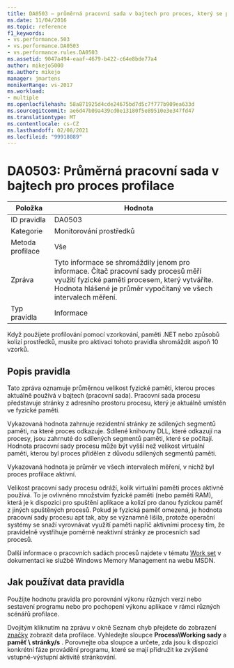 ```yaml
---
title: DA0503 – průměrná pracovní sada v bajtech pro proces, který se profiluje | Microsoft Docs
ms.date: 11/04/2016
ms.topic: reference
f1_keywords:
- vs.performance.503
- vs.performance.DA0503
- vs.performance.rules.DA0503
ms.assetid: 9047a494-eaaf-4679-b422-c64e8bde77a4
author: mikejo5000
ms.author: mikejo
manager: jmartens
monikerRange: vs-2017
ms.workload:
- multiple
ms.openlocfilehash: 58a871925d4cde24675bd7d5c7f777b909ea633d
ms.sourcegitcommit: ae6d47b09a439cd0e13180f5e89510e3e347fd47
ms.translationtype: MT
ms.contentlocale: cs-CZ
ms.lasthandoff: 02/08/2021
ms.locfileid: "99918089"
---
```

# <a name="da0503-average-working-set-in-bytes-for-the-process-being-profiled"></a>DA0503: Průměrná pracovní sada v bajtech pro proces profilace

|Položka|Hodnota|
|-|-|
|ID pravidla|DA0503|
|Kategorie|Monitorování prostředků|
|Metoda profilace|Vše|
|Zpráva|Tyto informace se shromáždily jenom pro informace. Čítač pracovní sady procesů měří využití fyzické paměti procesem, který vytváříte. Hodnota hlášené je průměr vypočítaný ve všech intervalech měření.|
|Typ pravidla|Informace|

 Když použijete profilování pomocí vzorkování, paměti .NET nebo způsobů kolizí prostředků, musíte pro aktivaci tohoto pravidla shromáždit aspoň 10 vzorků.

## <a name="rule-description"></a>Popis pravidla
 Tato zpráva oznamuje průměrnou velikost fyzické paměti, kterou proces aktuálně používá v bajtech (pracovní sada). Pracovní sada procesu představuje stránky z adresního prostoru procesu, který je aktuálně umístěn ve fyzické paměti.

 Vykazovaná hodnota zahrnuje rezidentní stránky ze sdílených segmentů paměti, na které proces odkazuje. Sdílené knihovny DLL, které odkazují na procesy, jsou zahrnuté do sdílených segmentů paměti, které se počítají. Hodnota pracovní sady procesu může být vyšší než velikost virtuální paměti, kterou byl proces přidělen z důvodu sdílených segmentů paměti.

 Vykazovaná hodnota je průměr ve všech intervalech měření, v nichž byl proces profilace aktivní.

 Velikost pracovní sady procesu odráží, kolik virtuální paměti proces aktivně používá. To je ovlivněno množstvím fyzické paměti (nebo paměti RAM), která je k dispozici pro spuštění aplikace a kolizí pro danou fyzickou paměť z jiných spuštěných procesů. Pokud je fyzická paměť omezená, je hodnota pracovní sady procesu apt tak, aby se významně lišila, protože operační systémy se snaží vyrovnávat využití paměti napříč aktivními procesy tím, že pravidelně vystřihuje poměrně neaktivní stránky ze procesních sad procesů.

 Další informace o pracovních sadách procesů najdete v tématu [Work set](/windows/win32/memory/working-set) v dokumentaci ke službě Windows Memory Management na webu MSDN.

## <a name="how-to-use-rule-data"></a>Jak používat data pravidla
 Použijte hodnotu pravidla pro porovnání výkonu různých verzí nebo sestavení programu nebo pro pochopení výkonu aplikace v rámci různých scénářů profilace.

 Dvojitým kliknutím na zprávu v okně Seznam chyb přejdete do zobrazení [značky](../profiling/marks-view.md) zobrazit data profilace. Vyhledejte sloupce **Process\Working sady** a **paměť \ stránky/s** . Porovnejte oba sloupce a určete, zda jsou k dispozici konkrétní fáze provádění programu, které se mají přidružit ke zvýšené vstupně-výstupní aktivitě stránkování.
